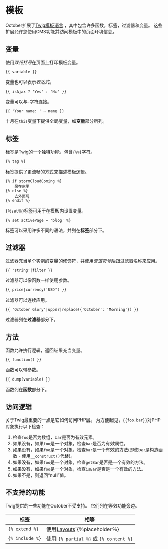 # 模板

October扩展了[Twig模板语言](http://twig.sensiolabs.org/documentation) ，其中包含许多函数，标签，过滤器和变量。 这些扩展允许您使用CMS功能并访问模板中的页面环境信息。

## 变量

使用*双花括号*在页面上打印模板变量。

    {{ variable }}

变量也可以表示*表达式*。

    {{ isAjax ? 'Yes' : 'No' }}

变量可以与`~`字符连接。

    {{ 'Your name: ' ~ name }}

十月在`this`变量下提供全局变量，如**变量**部分所列。

## 标签

标签是Twig的一个独特功能，包含`{%%}`字符。

    {% tag %}

标签提供了更流畅的方式来描述模板逻辑。

    {% if stormCloudComing %}
        呆在家里
    {% else %}
        去外面玩
    {% endif %}

`{％set％}`标签可用于在模板内设置变量。

    {% set activePage = 'blog' %}

标签可以采用许多不同的语法，并列在**标签**部分下。

## 过滤器

过滤器充当单个实例的变量的修饰符，并使用*管道符号*后跟过滤器名称来应用。

    {{ 'string'|filter }}

过滤器可以像函数一样使用参数。

    {{ price|currency('USD') }}

过滤器可以连续应用。

    {{ 'October Glory'|upper|replace({'October': 'Morning'}) }}

过滤器列在**过滤器**部分下。

## 方法

函数允许执行逻辑，返回结果充当变量。

    {{ function() }}

函数可以带参数。

    {{ dump(variable) }}

函数列在**函数**部分下。

## 访问逻辑

关于Twig最重要的一点是它如何访问PHP层。 为方便起见，`{{foo.bar}}`对PHP对象执行以下检查：

1. 检查`foo`是否为数组，`bar`是否为有效元素。
1. 如果没有，如果`foo`是一个对象，检查`bar`是否为有效属性。
1. 如果没有，如果`foo`是一个对象，检查`bar`是一个有效的方法(即使bar是构造函数 - 使用`__construct()`代替)。
1. 如果没有，如果`foo`是一个对象，检查`getBar`是否是一个有效的方法。
1. 如果没有，如果`foo`是一个对象，检查`isBar`是否是一个有效的方法。
1. 如果不是，则返回“null”值。

## 不支持的功能

Twig提供的一些功能在October不受支持。 它们列在等效功能旁边。

标签 | 相等
------------- | -------------
`{% extend %}` | 使用[Layouts](Layouts)`{％placeholder％}
`{% include %}` | 使用 `{% partial %}` 或 `{% content %}`
